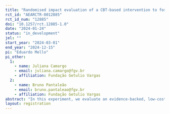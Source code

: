 ```yaml
---
title: "Randomised impact evaluation of a CBT-based intervention to foster socioemotional skills in vulnerable youth in Brazil"
rct_id: "AEARCTR-0012885"
rct_id_num: "12885"
doi: "10.1257/rct.12885-1.0"
date: "2024-01-24"
status: "in_development"
jel: ""
start_year: "2024-03-01"
end_year: "2024-12-15"
pi: "Eduardo Mello"
pi_other:
  1:
    - name: Juliana Camargo
    - email: juliana.camargo@fgv.br
    - affiliation: Fundação Getulio Vargas
  2:
    - name: Bruno Pantaleão
    - email: bruno.pantaleao@fgv.br
    - affiliation: Fundação Getulio Vargas
abstract: "In this experiment, we evaluate an evidence-backed, low-cost intervention to improve academic performance and reduce risk-behaviour through the development of socioemo- tional skills amongst vulnerable children – those who are most at-risk of being victims and/or perpetrators of violence. We will conduct a Cluster-randomised Trial (CRT) at school level in two municipalities in Brazil to evaluate the SEJA intervention that is based on successful experiences conducted in Chicago, Liberia and Canada. SEJA has low direct costs and is scalable when compared to similar interventions. The program has been designed to leverage municipalities’ existing personnel and infrastructure, making it ideal for implementation in low and medium income countries. We will estimate the interventions’ causal impacts on short and long-term outcomes. On the short-term, we look at outcomes such as socioemotional skills, academic performance, school frequency and enrolment in high school. The longitudinal design of our study allows us to conduct follow-up rounds of survey and administrative data collection to estimate causal impacts on long-term outcomes, such as criminal sanctions, victimisation, other self-reported vul- nerabilities, participation in anti-poverty programs and labour market outcomes."
layout: registration
---
```


